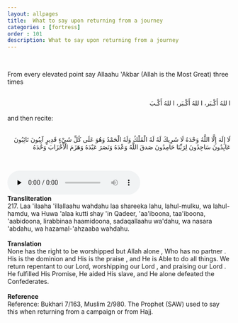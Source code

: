 ```yaml
---
layout: allpages
title:  What to say upon returning from a journey
categories : [fortress]
order : 101
description: What to say upon returning from a journey
---
```


&nbsp; <div class="extra">
From every elevated point say Allaahu 'Akbar (Allah is the Most Great) three times 
</div> 
&nbsp;
<div class="arabictext" dir="RTL">
ا للهُ أَكْـبَر، ا للهُ أَكْـبَر، ا للهُ أَكْـبَ
</div>
&nbsp; <div class="extra">
and then recite:</div> 
&nbsp;
<div class="arabictext" dir="RTL">

لَا إِلَهَ إِلَّا اللَّهُ وَحْدَهُ لَا شَرِيكَ لَهُ لَهُ الْمُلْكُ وَلَهُ الْحَمْدُ وَهُوَ عَلَى كُلِّ شَيْءٍ قَدِيرٍ آيِبُونَ تَائِبُونَ عَابِدُونَ سَاجِدُونَ لِرَبِّنَا حَامِدُونَ صَدقَ اللَّهُ وَعْدَهُ وَنَصَرَ عَبْدَهُ وَهَزَمَ الْأَحْزَابَ وَحْدَهُ

</div>

&nbsp;

<audio controls  preload="none">
  <source src="{{ site.baseurl }}/audio/fortress/214.mp3" type="audio/mpeg">
Your browser does not support the audio element.
</audio>

<div class="duaextra" tabindex="0"> <div onclick = "void(0)"><strong>Transliteration</strong></div> <div class="extra">
217. Laa 'ilaaha 'illallaahu wahdahu laa shareeka lahu, lahul-mulku, wa lahul-hamdu, wa Huwa 'alaa kutti shay 'in Qadeer, 'aa'iboona, taa'iboona, 'aabidoona, lirabbinaa haamidoona, sadaqallaahu wa'dahu, wa nasara 'abdahu, wa hazamal-'ahzaaba wahdahu.

</div> </div> &nbsp; <div class="duaextra" tabindex="0"> <div onclick = "void(0)"><strong>Translation</strong></div> <div class="extra">
None has the right to be worshipped but Allah alone , Who has no partner . His is the dominion and His is the praise , and He is Able to do all things. We return repentant to our Lord, worshipping our Lord , and praising our Lord . He fulfilled His Promise, He aided His slave, and He alone defeated the Confederates.

</div> </div> &nbsp; <div class="duaextra" tabindex="0"> <div onclick = "void(0)"><strong>Reference</strong></div> <div class="extra">
Reference: Bukhari 7/163, Muslim 2/980. The Prophet (SAW) used to say this when returning from a campaign or from Hajj.

</div> </div>
